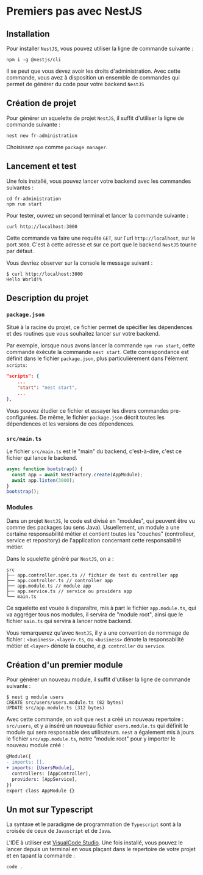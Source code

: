 # Premiers pas avec NestJS

## Installation

Pour installer `NestJS`, vous pouvez utiliser la ligne de commande suivante : 

```shell
npm i -g @nestjs/cli
```

Il se peut que vous devez avoir les droits d'administration.
Avec cette commande, vous avez à disposition un ensemble de commandes qui permet de générer du code pour votre backend `NestJS`

## Création de projet

Pour générer un squelette de projet `NestJS`, il suffit d'utiliser la ligne de commande suivante :

```shell
nest new fr-administration
```

Choisissez `npm` comme `package manager`.

## Lancement et test

Une fois installé, vous pouvez lancer votre backend avec les commandes suivantes :

```shell
cd fr-administration
npm run start
```

Pour tester, ouvrez un second terminal et lancer la commande suivante :

```shell
curl http://localhost:3000
```

Cette commande va faire une requête `GET`, sur l'url `http://localhost`, sur le port `3000`. C'est à cette adresse et sur ce port que le backend `NestJS` tourne par défaut.

Vous devriez observer sur la console le message suivant :

```shell
$ curl http://localhost:3000 
Hello World!%
```

## Description du projet

### `package.json`

Situé à la racine du projet, ce fichier permet de spécifier les dépendences et des routines que vous souhaitez lancer sur votre backend.

Par exemple, lorsque nous avons lancer la commande `npm run start`, cette commande éxécute la commande `nest start`. Cette correspondance est définit dans le fichier `package.json`, plus particulièrement dans l'élément `scripts`:

```json
"scripts": {
    ...
    "start": "nest start",
    ...
},
```

Vous pouvez étudier ce fichier et essayer les divers commandes pre-configurées. De même, le fichier `package.json` décrit toutes les dépendences et les versions de ces dépendences.


### `src/main.ts`

Le fichier `src/main.ts` est le "main" du backend, c'est-à-dire, c'est ce fichier qui lance le backend.

```typescript
async function bootstrap() {
  const app = await NestFactory.create(AppModule);
  await app.listen(3000);
}
bootstrap();
```

### Modules

Dans un projet `NestJS`, le code est divisé en "modules", qui peuvent être vu comme des packages (au sens Java).
Usuellement, un module a une certaine responsabilité métier et contient toutes les "couches" (controlleur, service et repository) de l'application concernant cette responsabilité métier.

Dans le squelette généré par `NestJS`, on a :

```
src
├── app.controller.spec.ts // fichier de test du controller app
├── app.controller.ts // controller app
├── app.module.ts // module app
├── app.service.ts // service ou providers app
└── main.ts
```

Ce squelette est vouée à disparaître, mis à part le fichier `app.module.ts`, qui va aggréger tous nos modules, il servira de "module root", ainsi que le fichier `main.ts` qui servira à lancer notre backend.

Vous remarquerez qu'avec `NestJS`, il y a une convention de nommage de fichier : `<business>.<layer>.ts`, ou `<business>` dénote la responsabilité métier et `<layer>` dénote la couche, _e.g._ `controller` ou `service`.

## Création d'un premier module

Pour générer un nouveau module, il suffit d'utiliser la ligne de commande suivante :

```shell
$ nest g module users
CREATE src/users/users.module.ts (82 bytes)
UPDATE src/app.module.ts (312 bytes)
```

Avec cette commande, on voit que `nest` a créé un nouveau repertoire : `src/users`, et y a inséré un nouveau fichier `users.module.ts` qui définit le module qui sera responsable des utilisateurs.
`nest` a également mis à jours le fichier `src/app.module.ts`, notre "module root" pour y importer le nouveau module créé :

```diff
@Module({
- imports: [],
+ imports: [UsersModule],
  controllers: [AppController],
  providers: [AppService],
})
export class AppModule {}
```

## Un mot sur Typescript

La syntaxe et le paradigme de programmation de `Typescript` sont à la croisée de ceux de `Javascript` et de `Java`.

L'IDE à utiliser est [VisualCode Studio](https://code.visualstudio.com/). Une fois installé, vous pouvez le lancer depuis un terminal en vous plaçant dans le repertoire de votre projet et en tapant la commande : 


```shell
code .
``` 
